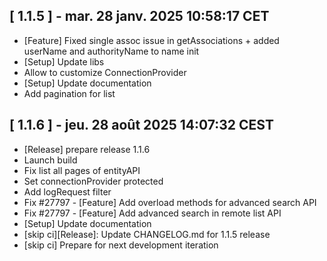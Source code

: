 ## [ 1.1.5 ] - mar. 28 janv. 2025 10:58:17 CET

* [Feature] Fixed single assoc issue in getAssociations + added userName and authorityName to name init
* [Setup] Update libs
* Allow to customize ConnectionProvider
* [Setup] Update documentation
* Add pagination for list

## [ 1.1.6 ] - jeu. 28 août 2025 14:07:32 CEST

* [Release] prepare release 1.1.6
* Launch build
* Fix list all pages of entityAPI
* Set connectionProvider protected
* Add logRequest filter
* Fix #27797 - [Feature] Add overload methods for advanced search API
* Fix #27797 - [Feature] Add advanced search in remote list API
* [Setup] Update documentation
* [skip ci][Release]: Update CHANGELOG.md for 1.1.5 release
* [skip ci] Prepare for next development iteration

